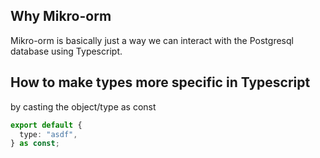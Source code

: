 ## Why Mikro-orm

Mikro-orm is basically just a way we can interact with the Postgresql database using Typescript.

## How to make types more specific in Typescript

by casting the object/type as const

```typescript
export default {
  type: "asdf",
} as const;
```
